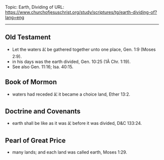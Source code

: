 Topic: Earth, Dividing of
URL: https://www.churchofjesuschrist.org/study/scriptures/tg/earth-dividing-of?lang=eng

---

## Old Testament

- Let the waters â¦ be gathered together unto one place, Gen. 1:9 (Moses 2:9).
- in his days was the earth divided, Gen. 10:25 (1Â Chr. 1:19).
- See also Gen. 11:16; Isa. 40:15.

## Book of Mormon

- waters had receded â¦ it became a choice land, Ether 13:2.

## Doctrine and Covenants

- earth shall be like as it was â¦ before it was divided, D&C 133:24.

## Pearl of Great Price

- many lands; and each land was called earth, Moses 1:29.


